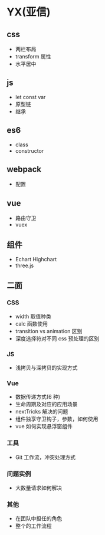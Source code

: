 # YX(亚信)

## css

- 两栏布局
- transform 属性
- 水平居中

## js

- let const var
- 原型链
- 继承

## es6

- class
- constructor

## webpack

- 配置

## vue

- 路由守卫
- vuex

## 组件

- Echart Highchart
- three.js

## 二面

### CSS

- width 取值种类
- calc 函数使用
- transition vs animation 区别
- 深度选择符对不同 css 预处理的区别

### JS

- 浅拷贝与深拷贝的实现方式

### Vue

- 数据传递方式(6 种)
- 生命周期及对应的应用场景
- nextTricks 解决的问题
- 组件独享守卫钩子，参数，如何使用
- vue 如何实现悬浮窗组件

### 工具

- Git 工作流，冲突处理方式

### 问题实例

- 大数量请求如何解决

### 其他

- 在团队中担任的角色
- 整个的工作流程

